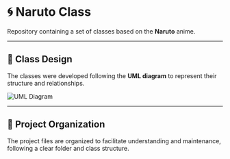 # 🌀 Naruto Class

Repository containing a set of classes based on the **Naruto** anime.

---

## 📐 Class Design

The classes were developed following the **UML diagram** to represent their structure and relationships.

![UML Diagram](�)

---

## 📂 Project Organization

The project files are organized to facilitate understanding and maintenance, following a clear folder and class structure.



